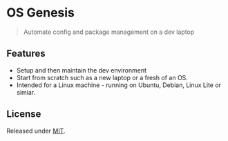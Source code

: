 # OS Genesis
> Automate config and package management on a dev laptop


## Features

- Setup and then maintain the dev environment
- Start from scratch such as a new laptop or a fresh of an OS.
- Intended for a Linux machine - running on Ubuntu, Debian, Linux Lite or simiar.


## License

Released under [MIT](/LICENSE).

